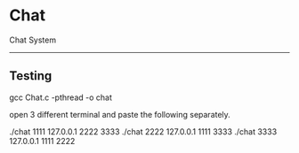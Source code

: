 # Chat
Chat System


--------------------------------
Testing
--------------------------------
gcc Chat.c -pthread -o chat

open 3 different terminal and paste the following separately.

./chat 1111 127.0.0.1 2222 3333
./chat 2222 127.0.0.1 1111 3333
./chat 3333 127.0.0.1 1111 2222



